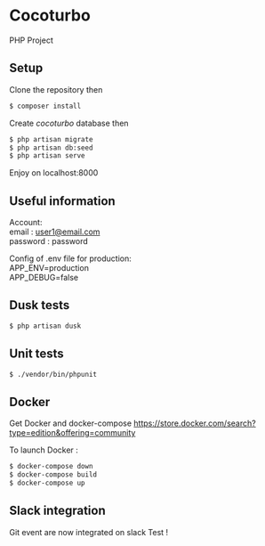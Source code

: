 # Cocoturbo
PHP Project

## Setup

Clone the repository then
```sh
$ composer install
```
Create *cocoturbo* database then
```sh
$ php artisan migrate
$ php artisan db:seed
$ php artisan serve
```
Enjoy on localhost:8000

## Useful information

Account: \
email : user1@email.com \
password : password

Config of .env file for production: \
APP_ENV=production \
APP_DEBUG=false

## Dusk tests

```sh
$ php artisan dusk
```

## Unit tests

```sh
$ ./vendor/bin/phpunit
```

## Docker

Get Docker and docker-compose
https://store.docker.com/search?type=edition&offering=community

To launch Docker :
```sh
$ docker-compose down
$ docker-compose build
$ docker-compose up
```

## Slack integration

Git event are now integrated on slack
Test !
